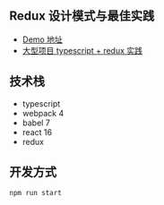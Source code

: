 ## Redux 设计模式与最佳实践


- [Demo 地址](http://wulucxy.github.io/redux-guide/)
- [大型项目 typescript + redux 实践](https://wulucxy.github.io/blog/posts/2019-08-01/typescript-redux/)

## 技术栈

- typescript
- webpack 4
- babel 7
- react 16
- redux

## 开发方式

```javascript
npm run start
```

